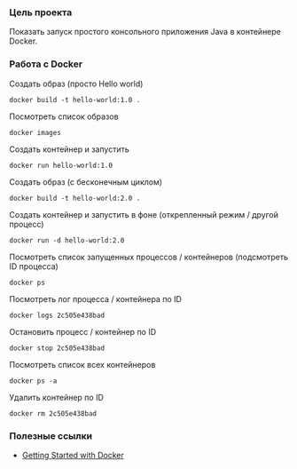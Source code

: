 ### Цель проекта
Показать запуск простого консольного приложения Java в контейнере Docker.

### Работа с Docker

Создать образ (просто Hello world)
```
docker build -t hello-world:1.0 .
```
Посмотреть список образов
```
docker images
```
Создать контейнер и запустить
```
docker run hello-world:1.0
```

Создать образ (с бесконечным циклом)
```
docker build -t hello-world:2.0 .
```
Создать контейнер и запустить в фоне (открепленный режим / другой процесс)
```
docker run -d hello-world:2.0
```
Посмотреть список запущенных процессов / контейнеров (подсмотреть ID процесса)
```
docker ps
```
Посмотреть лог процесса / контейнера по ID
```
docker logs 2c505e438bad
```
Остановить процесс / контейнер по ID
```
docker stop 2c505e438bad
```
Посмотреть список всех контейнеров
```
docker ps -a
```
Удалить контейнер по ID
```
docker rm 2c505e438bad
``` 

### Полезные ссылки
* [Getting Started with Docker](https://www.youtube.com/watch?v=FzwIs2jMESM&list=PLPZy-hmwOdEXZ7m_3JtanruRUhaAuI_uh)
